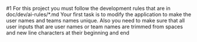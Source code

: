 #1
For this project you must follow the development rules that are in doc/dev/ai-rules/*.md
Your first task is to modify the application to make the user names and teams names unique. Also you need to make sure that all user inputs that are user names or team names are trimmed from spaces and new line characters at their beginning and end

